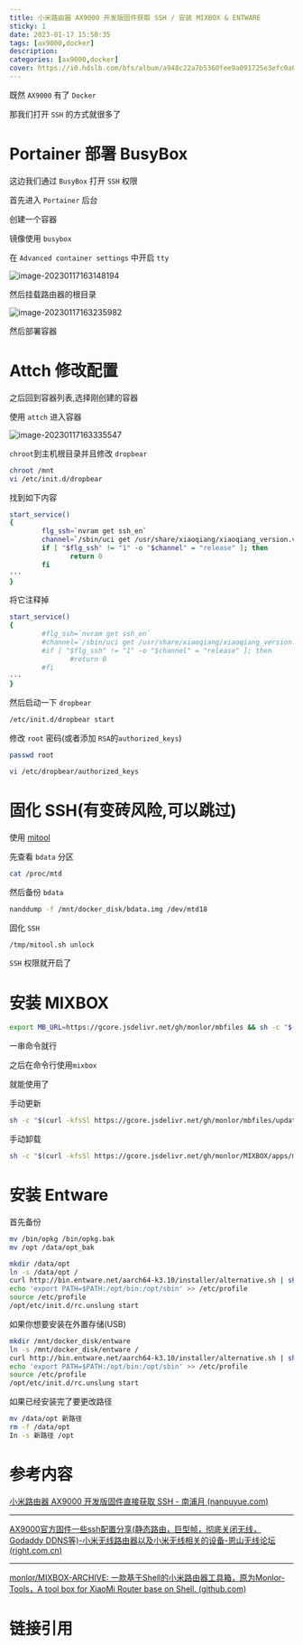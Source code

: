 ```yaml
---
title: 小米路由器 AX9000 开发版固件获取 SSH / 安装 MIXBOX & ENTWARE
sticky: 1
date: 2023-01-17 15:50:35
tags: [ax9000,docker]
description:
categories: [ax9000,docker]
cover: https://i0.hdslb.com/bfs/album/a948c22a7b5360fee9a091725e3efc0a0194c57b.png
---
```


既然 `AX9000` 有了 `Docker`

那我们打开 `SSH` 的方式就很多了

# Portainer 部署 BusyBox

这边我们通过 `BusyBox` 打开 `SSH` 权限

首先进入 `Portainer` 后台

创建一个容器

镜像使用 `busybox `

在 `Advanced container settings` 中开启 `tty`

![image-20230117163148194](https://i0.hdslb.com/bfs/album/81edeabda4659295baa48acda92b2c56a24a6715.png)

然后挂载路由器的根目录

![image-20230117163235982](https://i0.hdslb.com/bfs/album/35d1352d3f0a5f73e4949117c2282420c729d07a.png)

然后部署容器

# Attch 修改配置

之后回到容器列表,选择刚创建的容器

使用 `attch` 进入容器

![image-20230117163335547](https://i0.hdslb.com/bfs/album/737ea4d0b17873f32afc627b68640b758e699d93.png)

`chroot`到主机根目录并且修改 `dropbear`

```bash
chroot /mnt
vi /etc/init.d/dropbear
```

找到如下内容

```sh
start_service()
{
        flg_ssh=`nvram get ssh_en`
        channel=`/sbin/uci get /usr/share/xiaoqiang/xiaoqiang_version.version.CHANNEL`
        if [ "$flg_ssh" != "1" -o "$channel" = "release" ]; then
               return 0
        fi
···
}
```

将它注释掉

```sh
start_service()
{
        #flg_ssh=`nvram get ssh_en`
        #channel=`/sbin/uci get /usr/share/xiaoqiang/xiaoqiang_version.version.CHANNEL`
        #if [ "$flg_ssh" != "1" -o "$channel" = "release" ]; then
               #return 0
        #fi
···
}
```

然后启动一下 `dropbear`

```bash
/etc/init.d/dropbear start
```

修改 `root` 密码(或者添加 `RSA`的`authorized_keys`)

```bash
passwd root
```

```bash
vi /etc/dropbear/authorized_keys
```

# 固化 SSH(有变砖风险,可以跳过)

使用 [mitool][]

先查看 `bdata` 分区

```bash
cat /proc/mtd
```

然后备份 `bdata`

```bash
nanddump -f /mnt/docker_disk/bdata.img /dev/mtd18
```

固化 `SSH`

```bash
/tmp/mitool.sh unlock
```

`SSH` 权限就开启了

# 安装 MIXBOX

```bash
export MB_URL=https://gcore.jsdelivr.net/gh/monlor/mbfiles && sh -c "$(curl -kfsSl ${MB_URL}/install.sh)" && source /etc/profile &> /dev/null
```

一串命令就行

之后在命令行使用`mixbox`

就能使用了

手动更新

```bash
sh -c "$(curl -kfsSl https://gcore.jsdelivr.net/gh/monlor/mbfiles/update.sh)" && source /etc/profile &> /dev/null
```

手动卸载

```bash
sh -c "$(curl -kfsSl https://gcore.jsdelivr.net/gh/monlor/MIXBOX/apps/mixbox/scripts/uninstall.sh)" && source /etc/profile &> /dev/null
```

# 安装 Entware

首先备份

```bash
mv /bin/opkg /bin/opkg.bak
mv /opt /data/opt_bak
```

```bash
mkdir /data/opt
ln -s /data/opt /
curl http://bin.entware.net/aarch64-k3.10/installer/alternative.sh | sh
echo 'export PATH=$PATH:/opt/bin:/opt/sbin' >> /etc/profile
source /etc/profile
/opt/etc/init.d/rc.unslung start
```

如果你想要安装在外置存储(USB)

```bash
mkdir /mnt/docker_disk/entware
ln -s /mnt/docker_disk/entware /
curl http://bin.entware.net/aarch64-k3.10/installer/alternative.sh | sh
echo 'export PATH=$PATH:/opt/bin:/opt/sbin' >> /etc/profile
source /etc/profile
/opt/etc/init.d/rc.unslung start
```

如果已经安装完了要更改路径

```bash
mv /data/opt 新路径
rm -f /data/opt
In -s 新路径 /opt
```

# 参考内容

[小米路由器 AX9000 开发版固件直接获取 SSH - 南浦月 (nanpuyue.com)](https://blog.nanpuyue.com/2022/056.html)

---

[AX9000官方固件一些ssh配置分享(静态路由，巨型帧，彻底关闭无线，Godaddy DDNS等)-小米无线路由器以及小米无线相关的设备-恩山无线论坛 (right.com.cn)](https://www.right.com.cn/FORUM/thread-7673021-1-1.html)

---

[monlor/MIXBOX-ARCHIVE: 一款基于Shell的小米路由器工具箱，原为Monlor-Tools，A tool box for XiaoMi Router base on Shell. (github.com)](https://github.com/monlor/MIXBOX-ARCHIVE)

# 链接引用

[mitool]: https://github.com/paldier/ax3600_tool/releases	"mitool releases"
